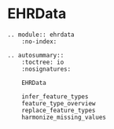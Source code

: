 # EHRData

```{eval-rst}
.. module:: ehrdata
    :no-index:
```

```{eval-rst}
.. autosummary::
    :toctree: io
    :nosignatures:

    EHRData

    infer_feature_types
    feature_type_overview
    replace_feature_types
    harmonize_missing_values


```
